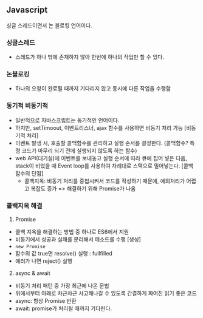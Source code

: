 ## Javascript 
싱글 스레드이면서 논 블로킹 언어이다.

### 싱글스레드 
* 스레드가 하나 밖에 존재하지 않아 한번에 하나의 작업만 할 수 있다.

### 논블로킹
* 하나의 요청이 완료될 때까지 기다리지 않고 동시에 다른 작업을 수행함

### 동기적 비동기적 
* 일반적으로 자바스크립트는 동기적인 언어이다.
* 하지만, setTimoout, 이벤트리스너, ajax 함수를 사용하면 비동기 처리 가능
[비동기적 처리]
* 이벤트 발생 시, 호출할 콜백함수를 관리하고 실행 순서를 결정한다.
  (콜백함수? 특정 코드가 마무리 되기 전에 실행되지 않도록 하는 함수)
* web API(대기실)에 이벤트를 보내놓고 실행 순서에 따라 큐에 집어 넣은 다음, stack이 비었을 때 Event loop를 사용하여 차례대로 스택으로 밀어넣는다.
  [콜백함수의 단점]
  * 콜백지옥: 비동기 처리를 중첩시켜서 코드를 작성하기 때문에, 예외처리가 어렵고 복잡도 증가
    => 해결하기 위해 Promise가 나옴

### 콜백지옥 해결
1. Promise
* 콜백 지옥을 해결하는 방법 중 하나로 ES6에서 지원
* 비동기에서 성공과 실패를 분리해서 메소드를 수행
[생성]
* `new Promise`
* 함수의 값 true면 resolve() 실행 : fullfilled
* 에러가 나면 reject() 실행

2. async & await
* 비동기 처리 패턴 중 가장 최근에 나온 문법
* 위에서부터 아래로 차근차근 사고해나갈 수 있도록 간결하게 짜여진 읽기 좋은 코드
* async: 항상 Promise 반환
* await: promise가 처리될 때까지 기다린다.
